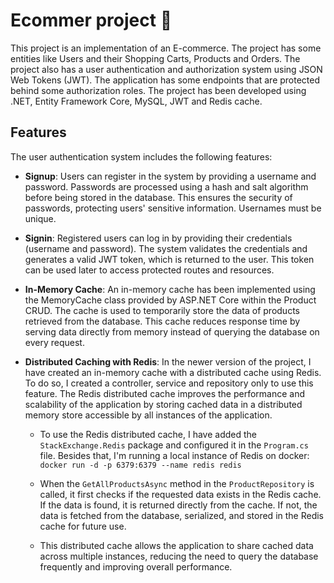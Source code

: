 # Ecommer project 🤑

This project is an implementation of an E-commerce. The project has some entities like Users and their Shopping Carts, Products and Orders. The project also has a user authentication and authorization system using JSON Web Tokens (JWT). The application has some endpoints that are protected behind some authorization roles. The project has been developed using .NET, Entity Framework Core, MySQL, JWT and Redis cache.

## Features

The user authentication system includes the following features:

- **Signup**: Users can register in the system by providing a username and password. Passwords are processed using a hash and salt algorithm before being stored in the database. This ensures the security of passwords, protecting users' sensitive information. Usernames must be unique.

- **Signin**: Registered users can log in by providing their credentials (username and password). The system validates the credentials and generates a valid JWT token, which is returned to the user. This token can be used later to access protected routes and resources.

- **In-Memory Cache**: An in-memory cache has been implemented using the MemoryCache class provided by ASP.NET Core within the Product CRUD. The cache is used to temporarily store the data of products retrieved from the database. This cache reduces response time by serving data directly from memory instead of querying the database on every request.

- **Distributed Caching with Redis**: In the newer version of the project, I have created an in-memory cache with a distributed cache using Redis. To do so, I created a controller, service and repository only to use this feature. The Redis distributed cache improves the performance and scalability of the application by storing cached data in a distributed memory store accessible by all instances of the application. 

    - To use the Redis distributed cache, I have added the `StackExchange.Redis` package and configured it in the `Program.cs` file. Besides that, I'm running a local instance of Redis on docker: ```docker run -d -p 6379:6379 --name redis redis```

    - When the `GetAllProductsAsync` method in the `ProductRepository` is called, it first checks if the requested data exists in the Redis cache. If the data is found, it is returned directly from the cache. If not, the data is fetched from the database, serialized, and stored in the Redis cache for future use.

    - This distributed cache allows the application to share cached data across multiple instances, reducing the need to query the database frequently and improving overall performance.
